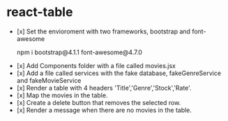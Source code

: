 # react-table

<ul>
      <li> [x] Set the envioroment with two frameworks, bootstrap and font-awesome </li>
       <p> npm i bootstrap@4.1.1 font-awesome@4.7.0 <p>
<li> [x] Add Components folder with a file called movies.jsx </li>
<li> [x] Add a file called services with the fake database, fakeGenreService and fakeMovieService</li>
<li>[x] Render a table with 4 headers 'Title','Genre','Stock','Rate'. </li>
<li> [x] Map the movies in the table. </li>
<li> [x] Create a delete button that removes the selected row. </li>
<li> [x] Render a message when there are no movies in the table. </li>
 <ul>

     
  
